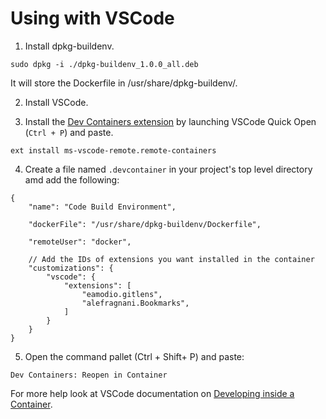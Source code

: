 # Using with VSCode


1. Install dpkg-buildenv.
```
sudo dpkg -i ./dpkg-buildenv_1.0.0_all.deb
```
It will store the Dockerfile in /usr/share/dpkg-buildenv/.

2. Install VSCode.

3. Install the [Dev Containers extension](https://marketplace.visualstudio.com/items?itemName=ms-vscode-remote.remote-containers) by launching VSCode Quick Open (`Ctrl + P`) and paste.
```
ext install ms-vscode-remote.remote-containers
```
4. Create a file named `.devcontainer` in your project's top level directory amd add the following:

```
{
	"name": "Code Build Environment",

	"dockerFile": "/usr/share/dpkg-buildenv/Dockerfile",

	"remoteUser": "docker",

	// Add the IDs of extensions you want installed in the container
	"customizations": {
		"vscode": {
			"extensions": [
				"eamodio.gitlens",
				"alefragnani.Bookmarks",
			]
		}
	}	
}
```
5. Open the command pallet (Ctrl + Shift+ P) and paste:
```
Dev Containers: Reopen in Container
```



For more help look at VSCode documentation on [Developing inside a Container](https://code.visualstudio.com/docs/devcontainers/containers).